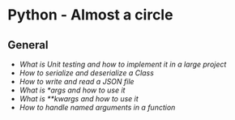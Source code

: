 # Python - Almost a circle
## General

- _What is Unit testing and how to implement it in a large project_
- _How to serialize and deserialize a Class_
- _How to write and read a JSON file_
- _What is *args and how to use it_
- _What is **kwargs and how to use it_
- _How to handle named arguments in a function_
